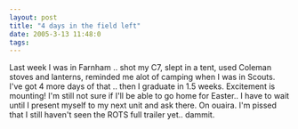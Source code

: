 ```yaml
---
layout: post
title: "4 days in the field left"
date: 2005-3-13 11:48:0
tags: 
---
```


Last week I was in Farnham .. shot my C7, slept in a tent, used Coleman stoves and lanterns, reminded me alot of camping when I was in Scouts. I've got 4 more days of that .. then I graduate in 1.5 weeks. Excitement is mounting! I'm still not sure if I'll be able to go home for Easter.. I have to wait until I present myself to my next unit and ask there. On ouaira. I'm pissed that I still haven't seen the ROTS full trailer yet.. dammit.
